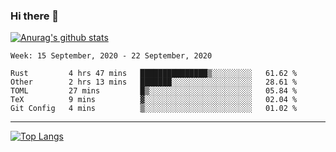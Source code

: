 ### Hi there 👋

[![Anurag's github stats](https://github-readme-stats.vercel.app/api?username=jinserrr&show_icons=true)](https://github.com/anuraghazra/github-readme-stats)


<!--START_SECTION:waka-->
```text
Week: 15 September, 2020 - 22 September, 2020

Rust         4 hrs 47 mins   ███████████████▒░░░░░░░░░   61.62 % 
Other        2 hrs 13 mins   ███████░░░░░░░░░░░░░░░░░░   28.61 % 
TOML         27 mins         █▒░░░░░░░░░░░░░░░░░░░░░░░   05.84 % 
TeX          9 mins          ▓░░░░░░░░░░░░░░░░░░░░░░░░   02.04 % 
Git Config   4 mins          ▒░░░░░░░░░░░░░░░░░░░░░░░░   01.02 % 
```
<!--END_SECTION:waka-->

***

[![Top Langs](https://github-readme-stats.vercel.app/api/top-langs/?username=jinserrr)](https://github.com/anuraghazra/github-readme-stats)
